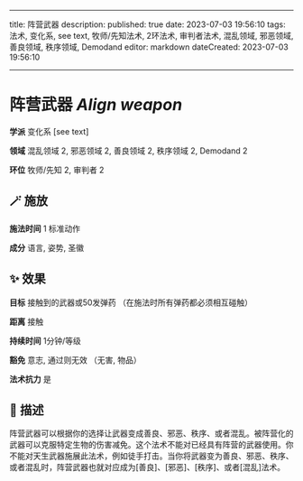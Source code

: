 
---
title: 阵营武器
description: 
published: true
date: 2023-07-03 19:56:10
tags: 法术, 变化系, see text, 牧师/先知法术, 2环法术, 审判者法术, 混乱领域, 邪恶领域, 善良领域, 秩序领域, Demodand
editor: markdown
dateCreated: 2023-07-03 19:56:10

---

# **阵营武器** *Align weapon*

**学派** 变化系 \[see text\] 

**领域** 混乱领域 2, 邪恶领域 2, 善良领域 2, 秩序领域 2, Demodand 2

**环位** 牧师/先知 2, 审判者 2

## 🪄 施放

**施法时间** 1 标准动作

**成分** 语言, 姿势, 圣徽

## ✨ 效果 

**目标** 接触到的武器或50发弹药 （在施法时所有弹药都必须相互碰触） 

**距离** 接触  

**持续时间** 1分钟/等级 

**豁免** 意志, 通过则无效 （无害, 物品）

**法术抗力** 是

## 📖 描述

阵营武器可以根据你的选择让武器变成善良、邪恶、秩序、或者混乱。被阵营化的武器可以克服特定生物的伤害减免。这个法术不能对已经具有阵营的武器使用。你不能对天生武器施展此法术，例如徒手打击。当你将武器变为善良、邪恶、秩序、或者混乱时，阵营武器也就对应成为[善良]、[邪恶]、[秩序]、或者[混乱]法术。
    